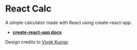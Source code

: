 # React Calc
A simple calculator made with React using create-react-app.

* [**create-react-app docs**](docs.md)

Design credits to [Vivek Kumar](https://dribbble.com/shots/2663800-Daily-UI-004-Calculator).
